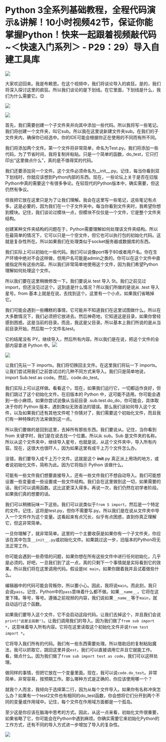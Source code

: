 # Python 3全系列基础教程，全程代码演示&讲解！10小时视频42节，保证你能掌握Python！快来一起跟着视频敲代码~＜快速入门系列＞ - P29：29）导入自建工具库 

![](img/f7373098dc4fb9ed5c845771e433d5ec_0.png)

大家欢迎回来。我是布赖恩。在这个视频中，我们将谈论导入的疯狂。是的，我们将深入探讨这里的疯狂。所以我们谈论的是下划线。在它里面，下划线是什么，我们为什么需要它。😊

![](img/f7373098dc4fb9ed5c845771e433d5ec_2.png)

![](img/f7373098dc4fb9ed5c845771e433d5ec_3.png)

首先，我们需要创建一个子文件夹并向其中添加一些代码。所以我将写一些笔记。我们将创建一个文件夹，叫它sub。所以我在这里说新建文件夹sub。在我们的子文件夹内，确保你已经选中。你的IDE可能会根据你正在使用的不同而有所不同。

我们将添加两个文件。第一个文件将非常简单，命名为Test.py。我们将添加一些代码，为了节省时间，我将复制并粘贴。只是一个简单的函数，do_test，它只打印出“这里做点什么”，真的是不值得奖的代码。

我们还要添加另一个文件。这个文件必须命名为__init__.py。记住，每当你看到双下划线时，你就应该想到Python内部的东西。现在，一些论坛上关于是否在旧版Python中真的需要这个有很多争论。在较现代的Python版本中，确实需要，但这仍然有争议。

但我把它放在这里只是为了让我们理解。我会在这里写一些笔记，这些笔记有点多。这是必要的，因为我们在一个子文件夹中。每当你看到文件夹时，我希望你想到模块。记住，我们谈论过模块一点，但模块不仅仅是一个文件，它是整个文件夹结构。

创建某种文件夹结构的问题在于，Python需要理解如何处理该文件夹结构。所以在最简单的情况下，它可以只是一个空文件，但它也可以执行包的初始化代码。这就是复杂性所在。所以如果我们在处理类似于socket服务器或数据库的东西。

我们实际上可以初始化一些代码。我们可以说像port等于80或者用户名。你在生产环境中绝对不会这样做，但用户名可能是admin之类的。你可以在这个文件中直接指定所有这些内容。所以我们非常简单地使用这个文件，因为我们希望Python理解如何处理这个文件。

所以我们要在这里稍微修改一下。我们要说从 test 导入 St。我们之前见过 import，但还没见过这个。这到底是什么情况？所以我们所做的是说从 .test 导入星号。from 基本上就是在说，去找到这个。这里有一个小点，如果我们省略掉它。

我们可能会遇到一些糟糕的事情，它可能并不知道我们在这里试图做什么。所以在大多数情况下，我们必须把它放进去。然后神奇地，它知道这是目录，如果你曾经感到困惑。这是当前的目录。而且，我这是父目录。所以基本上我们所说的是从当前目录开始，然后取一个文件名test。

它的结尾没有 PY。继续导入，然后所有内容。所以我们是在说，把这个文件的全部内容拿进 Python 中。![](img/f7373098dc4fb9ed5c845771e433d5ec_5.png)

![](img/f7373098dc4fb9ed5c845771e433d5ec_6.png)

让我们先玩一下 imports。我们将切换回主文件。在这里我们将玩一下 imports。让我们尝试用我们之前尝试过的几种不同方式来导入。我们只是简单地说，import Sub.test as code。然后，code.do_test。

我们实际上可以这样做。看看这个。现在，如果我们运行它，一切都运作良好，但我们跳过了这个初始化文件。在旧版本的 Python 中，这可能不适用。你可能会遇到一些小麻烦。如果你尝试说像从当前目录 .sub.test.do_do，你可能会，具体取决于你的 Python 版本，遇到类似无效语法的错误。那么我们该如何导入这个文件，以及如果我们还有其他文件呢？你猜对了，我们需要这个初始化文件，而且我们有一种特殊的方法来做到这一点。

所以我们要做的是回到这里，去掉所有那些东西。我们要说从。记住，当你看到 from 关键字时，我们是在说去找一个位置。所以从 sub。Sub 是文件夹的名称。所以从这个文件夹中，继续导入星号，也就是说，从这个文件夹中，导入所有内容。现在，这很大也很吓人，因为如果这里有成千上万个文件怎么办。

没错，我们要导入成千上万个文件。这就是这个 __init__.py 真正派上用场的地方，或者说初始化文件，简称为此。因为它将指示 Python 该做什么。

可能有一些文件我们想要直接导入，还有一些文件我们不想自动导入。我们可能想设置一些变量或一些设置或一些文件结构。我们会在这里做到这一切，如果需要的话，我们可以调用函数。这比这更深入得多。再说一次，我们仍然在初学者阶段。如果我们真的想要的话。

我们可以稍微玩味一下这些。我们可以说类似于`from S import`，然后是一个特定的文件。记住，这将是test.py，但你不需要写.py。所以我们是在说从文件夹中导入一个文件作为这个变量。这看起来有点冗长，似乎有点困惑，直到你真正理解它，但这非常简单。

一旦你理解了，就非常简单。这里的一个主要收获是如果你有一个子文件夹，你应该在其中包含`__init__.py`或初始化文件。如果跳过这一步，旧版本的Python将无法正常工作。

你可能会遇到一些奇怪的问题，如果你想在所有这些文件中进行任何初始化，几乎是必须的。好吧，一旦我们到了这一点，真的只剩下一个事情就是实际看到它的效果。所以我们将在这里调用代码。假设是`DE main`，如果你跟着我并且试着做些什么。

编辑器中的代码可能会背叛你，所以要小心。因此，我将说`main`。而此刻，我只会说`pass`。记住，Python中的`pass`意味着什么都不做。如果`__name__`，它将在这里下降。等号，等号。遵循之前视频的内容，我们说如果`__name__`等于`main`，就自动运行这个函数。

如果我们要导入这个文件，它不会启动这段代码。让我们去掉这个，并且我们会说`print("这是主函数")`。让我们调用我们的导入。因为我们做了`from sub import *`，这意味着导入所有内容。它将在这里读取这个初始化文件并说`from test import *`。

它将导入我们所有的代码。我们有一些东西需要处理。所以借助旧的复制粘贴魔法，我可以抓取它，跳回这里并说`est`，我们可以直接调用它并且它就能工作。看，做点什么。因为我们做了`from sub import test as code`，我们可以这样处理。

做同样的事情，但把它放在一个变量里面。现在，我可以说`code.do_test`。非常简单，非常容易，按预期工作。那么哪种方式是正确的，你应该使用哪一个？

就我个人而言，我倾向于选择第二行，因为从每个文件导入。如果你有名称冲突怎么办？如果有一个test2文件也有相同的do_test函数，你会想将它们分开到两个不同的变量或作用域中。记住，每个文件在作用域方面都是一个孤岛。

至少这是你应该在脑海中思考的方式。因此，从这一点来看，初始化文件很重要，如果省略了它，你可能会在Python中遇到麻烦。你确实需要它来初始化Python的工作方式，还有不同的导入方式进一步增加了导入的复杂性。

![](img/f7373098dc4fb9ed5c845771e433d5ec_8.png)
